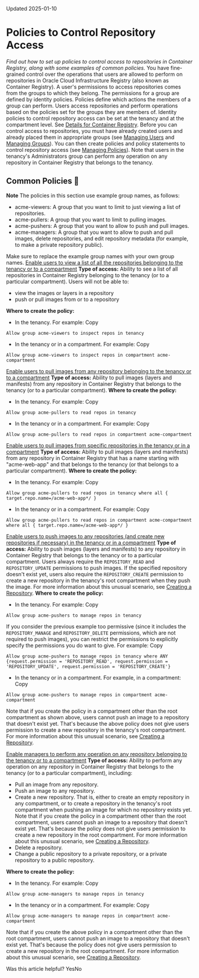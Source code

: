 Updated 2025-01-10
# Policies to Control Repository Access
_Find out how to set up policies to control access to repositories in Container Registry, along with some examples of common policies._
You have fine-grained control over the operations that users are allowed to perform on repositories in Oracle Cloud Infrastructure Registry (also known as Container Registry). 
A user's permissions to access repositories comes from the groups to which they belong. The permissions for a group are defined by identity policies. Policies define which actions the members of a group can perform. Users access repositories and perform operations based on the policies set for the groups they are members of. Identity policies to control repository access can be set at the tenancy and at the compartment level. See [Details for Container Registry](https://docs.oracle.com/iaas/Content/Identity/Reference/registrypolicyreference.htm).
Before you can control access to repositories, you must have already created users and already placed them in appropriate groups (see [Managing Users](https://docs.oracle.com/iaas/Content/Identity/Tasks/managingusers.htm) and [Managing Groups](https://docs.oracle.com/iaas/Content/Identity/Tasks/managinggroups.htm)). You can then create policies and policy statements to control repository access (see [Managing Policies](https://docs.oracle.com/iaas/Content/Identity/Tasks/managingpolicies.htm)).
Note that users in the tenancy's Administrators group can perform any operation on any repository in Container Registry that belongs to the tenancy.
## Common Policies 🔗 
**Note**
The policies in this section use example group names, as follows:
  * acme-viewers: A group that you want to limit to just viewing a list of repositories.
  * acme-pullers: A group that you want to limit to pulling images.
  * acme-pushers: A group that you want to allow to push and pull images.
  * acme-managers: A group that you want to allow to push and pull images, delete repositories, and edit repository metadata (for example, to make a private repository public).


Make sure to replace the example group names with your own group names.
[Enable users to view a list of all the repositories belonging to the tenancy or to a compartment](https://docs.oracle.com/en-us/iaas/Content/Registry/Concepts/registrypolicyrepoaccess.htm)
**Type of access:** Ability to see a list of all repositories in Container Registry belonging to the tenancy (or to a particular compartment). Users will not be able to:
  * view the images or layers in a repository
  * push or pull images from or to a repository


**Where to create the policy:**
  * In the tenancy. For example:
Copy
```
Allow group acme-viewers to inspect repos in tenancy
```

  * In the tenancy or in a compartment. For example:
Copy
```
Allow group acme-viewers to inspect repos in compartment acme-compartment
```



[Enable users to pull images from any repository belonging to the tenancy or to a compartment](https://docs.oracle.com/en-us/iaas/Content/Registry/Concepts/registrypolicyrepoaccess.htm)
**Type of access:** Ability to pull images (layers and manifests) from any repository in Container Registry that belongs to the tenancy (or to a particular compartment).
**Where to create the policy:**
  * In the tenancy. For example:
Copy
```
Allow group acme-pullers to read repos in tenancy
```

  * In the tenancy or in a compartment. For example:
Copy
```
Allow group acme-pullers to read repos in compartment acme-compartment
```



[Enable users to pull images from specific repositories in the tenancy or in a compartment](https://docs.oracle.com/en-us/iaas/Content/Registry/Concepts/registrypolicyrepoaccess.htm)
**Type of access:** Ability to pull images (layers and manifests) from any repository in Container Registry that has a name starting with "acme-web-app" and that belongs to the tenancy (or that belongs to a particular compartment).
**Where to create the policy:**
  * In the tenancy. For example:
Copy
```
Allow group acme-pullers to read repos in tenancy where all { target.repo.name=/acme-web-app*/ }
```

  * In the tenancy or in a compartment. For example:
Copy
```
Allow group acme-pullers to read repos in compartment acme-compartment where all { target.repo.name=/acme-web-app*/ }
```



[Enable users to push images to any repositories (and create new repositories if necessary) in the tenancy or in a compartment](https://docs.oracle.com/en-us/iaas/Content/Registry/Concepts/registrypolicyrepoaccess.htm)
**Type of access:** Ability to push images (layers and manifests) to any repository in Container Registry that belongs to the tenancy or to a particular compartment. 
Users always require the `REPOSITORY_READ` and `REPOSITORY_UPDATE` permissions to push images. If the specified repository doesn't exist yet, users also require the `REPOSITORY_CREATE` permission to create a new repository in the tenancy's root compartment when they push the image. For more information about this unusual scenario, see [Creating a Repository](https://docs.oracle.com/en-us/iaas/Content/Registry/Tasks/registrycreatingarepository.htm#top "Find out how to create a repository in Container Registry.").
**Where to create the policy:**
  * In the tenancy. For example:
Copy
```
Allow group acme-pushers to manage repos in tenancy
```

If you consider the previous example too permissive (since it includes the `REPOSITORY_MANAGE` and `REPOSITORY_DELETE` permissions, which are not required to push images), you can restrict the permissions to explicitly specify the permissions you do want to give. For example:
Copy
```
Allow group acme-pushers to manage repos in tenancy where ANY {request.permission = 'REPOSITORY_READ', request.permission = 'REPOSITORY_UPDATE', request.permission = 'REPOSITORY_CREATE'}
```

  * In the tenancy or in a compartment. For example, in a compartment:
Copy
```
Allow group acme-pushers to manage repos in compartment acme-compartment
```

Note that if you create the policy in a compartment other than the root compartment as shown above, users cannot push an image to a repository that doesn't exist yet. That's because the above policy does not give users permission to create a new repository in the tenancy's root compartment. For more information about this unusual scenario, see [Creating a Repository](https://docs.oracle.com/en-us/iaas/Content/Registry/Tasks/registrycreatingarepository.htm#top "Find out how to create a repository in Container Registry.").


[Enable managers to perform any operation on any repository belonging to the tenancy or to a compartment](https://docs.oracle.com/en-us/iaas/Content/Registry/Concepts/registrypolicyrepoaccess.htm)
**Type of access:** Ability to perform any operation on any repository in Container Registry that belongs to the tenancy (or to a particular compartment), including:
  * Pull an image from any repository.
  * Push an image to any repository.
  * Create a new repository. That is, either to create an empty repository in any compartment, or to create a repository in the tenancy's root compartment when pushing an image for which no repository exists yet. Note that if you create the policy in a compartment other than the root compartment, users cannot push an image to a repository that doesn't exist yet. That's because the policy does not give users permission to create a new repository in the root compartment. For more information about this unusual scenario, see [Creating a Repository](https://docs.oracle.com/en-us/iaas/Content/Registry/Tasks/registrycreatingarepository.htm#top "Find out how to create a repository in Container Registry.").
  * Delete a repository.
  * Change a public repository to a private repository, or a private repository to a public repository.


**Where to create the policy:**
  * In the tenancy. For example:
Copy
```
Allow group acme-managers to manage repos in tenancy
```

  * In the tenancy or in a compartment. For example:
Copy
```
Allow group acme-managers to manage repos in compartment acme-compartment
```

Note that if you create the above policy in a compartment other than the root compartment, users cannot push an image to a repository that doesn't exist yet. That's because the policy does not give users permission to create a new repository in the root compartment. For more information about this unusual scenario, see [Creating a Repository](https://docs.oracle.com/en-us/iaas/Content/Registry/Tasks/registrycreatingarepository.htm#top "Find out how to create a repository in Container Registry.").


Was this article helpful?
YesNo


